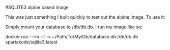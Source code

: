 #SQLITE3 alpine based image

This was just something I built quickly to test out the alpine image. To use
it:

Simply mount your database to /db/db.db. I run my image like so:

docker run --rm -it -v ~/Path/To/My/Db/database.db:/db/db.db spartakode/sqlite3:latest

